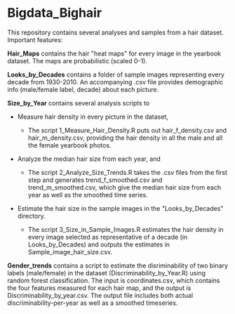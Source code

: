 # Bigdata_Bighair

This repository contains several analyses and samples from a hair dataset. Important features:

**Hair_Maps** contains the hair "heat maps" for every image in the yearbook dataset. The maps are probabilistic (scaled 0-1).

**Looks_by_Decades** contains a folder of sample images representing every decade from 1930-2010. An accompanying .csv file provides demographic info (male/female label, decade) about each picture.

**Size_by_Year** contains several analysis scripts to 
+ Measure hair density in every picture in the dataset, 
  - The script 1_Measure_Hair_Density.R puts out hair_f_density.csv and hair_m_density.csv, providing the hair density in all the male and all the female yearbook photos.
  
+ Analyze the median hair size from each year, and 
  - The script 2_Analyze_Size_Trends.R takes the .csv files from the first step and generates trend_f_smoothed.csv and trend_m_smoothed.csv, which give the median hair size from each year as well as the smoothed time series.
  
+ Estimate the hair size in the sample images in the "Looks_by_Decades" directory. 
  - The script 3_Size_in_Sample_Images.R estimates the hair density in every image selected as representative of a decade (in Looks_by_Decades) and outputs the estimates in Sample_image_hair_size.csv.
  
**Gender_trends** contains a script to estimate the disriminability of two binary labels (male/female) in the dataset (Discriminability_by_Year.R) using random forest classification. The input is coordinates.csv, which contains the four features measured for each hair map, and the output is Discriminability_by_year.csv. The output file includes both actual discriminability-per-year as well as a smoothed timeseries. 
